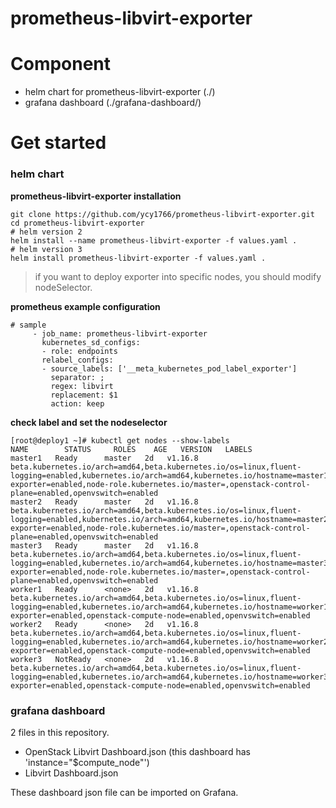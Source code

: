 # prometheus-libvirt-exporter

# Component
* helm chart for prometheus-libvirt-exporter (./)
* grafana dashboard (./grafana-dashboard/)

# Get started
### helm chart 

**prometheus-libvirt-exporter installation**
```
git clone https://github.com/ycy1766/prometheus-libvirt-exporter.git
cd prometheus-libvirt-exporter
# helm version 2
helm install --name prometheus-libvirt-exporter -f values.yaml .
# helm version 3
helm install prometheus-libvirt-exporter -f values.yaml .
```
> if you want to deploy exporter into specific nodes, you should modify nodeSelector.

**prometheus example configuration**
```     
# sample
     - job_name: prometheus-libvirt-exporter
       kubernetes_sd_configs:
       - role: endpoints 
       relabel_configs:
       - source_labels: ['__meta_kubernetes_pod_label_exporter']
         separator: ;
         regex: libvirt
         replacement: $1
         action: keep
```

**check label and set the nodeselector**
```
[root@deploy1 ~]# kubectl get nodes --show-labels
NAME        STATUS     ROLES    AGE   VERSION   LABELS
master1   Ready      master   2d   v1.16.8   beta.kubernetes.io/arch=amd64,beta.kubernetes.io/os=linux,fluent-logging=enabled,kubernetes.io/arch=amd64,kubernetes.io/hostname=master1,kubernetes.io/os=linux,node-exporter=enabled,node-role.kubernetes.io/master=,openstack-control-plane=enabled,openvswitch=enabled
master2   Ready      master   2d   v1.16.8   beta.kubernetes.io/arch=amd64,beta.kubernetes.io/os=linux,fluent-logging=enabled,kubernetes.io/arch=amd64,kubernetes.io/hostname=master2,kubernetes.io/os=linux,node-exporter=enabled,node-role.kubernetes.io/master=,openstack-control-plane=enabled,openvswitch=enabled
master3   Ready      master   2d   v1.16.8   beta.kubernetes.io/arch=amd64,beta.kubernetes.io/os=linux,fluent-logging=enabled,kubernetes.io/arch=amd64,kubernetes.io/hostname=master3,kubernetes.io/os=linux,node-exporter=enabled,node-role.kubernetes.io/master=,openstack-control-plane=enabled,openvswitch=enabled
worker1   Ready      <none>   2d   v1.16.8   beta.kubernetes.io/arch=amd64,beta.kubernetes.io/os=linux,fluent-logging=enabled,kubernetes.io/arch=amd64,kubernetes.io/hostname=worker1,kubernetes.io/os=linux,node-exporter=enabled,openstack-compute-node=enabled,openvswitch=enabled
worker2   Ready      <none>   2d   v1.16.8   beta.kubernetes.io/arch=amd64,beta.kubernetes.io/os=linux,fluent-logging=enabled,kubernetes.io/arch=amd64,kubernetes.io/hostname=worker2,kubernetes.io/os=linux,node-exporter=enabled,openstack-compute-node=enabled,openvswitch=enabled
worker3   NotReady   <none>   2d   v1.16.8   beta.kubernetes.io/arch=amd64,beta.kubernetes.io/os=linux,fluent-logging=enabled,kubernetes.io/arch=amd64,kubernetes.io/hostname=worker3,kubernetes.io/os=linux,node-exporter=enabled,openstack-compute-node=enabled,openvswitch=enabled
```

### grafana dashboard 
2 files in this repository.
- OpenStack Libvirt Dashboard.json (this dashboard has 'instance="$compute_node"')
- Libvirt Dashboard.json

These dashboard json file can be imported on Grafana.
